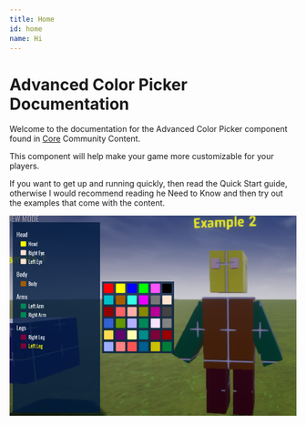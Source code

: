 ```yaml
---
title: Home
id: home
name: Hi
---
```


# Advanced Color Picker Documentation

Welcome to the documentation for the Advanced Color Picker component found in [Core](https://coregames.com) Community Content.

This component will help make your game more customizable for your players.  

If you want to get up and running quickly, then read the Quick Start guide, otherwise I would recommend reading he Need to Know and then try out the examples that come with the content.

![](images/index1.png)